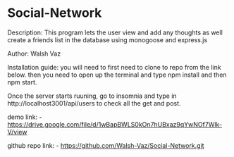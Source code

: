 # Social-Network

Description: This program lets the user view and add any thoughts as well create a 
friends list in the database using monogoose and express.js

Author: Walsh Vaz

Installation guide: you will need to first need to clone to repo from the link below. then you need to open up the terminal and type npm install and then npm start.

Once the server starts ruuning, go to insomnia and type in http://localhost3001/api/users to check all the get and post.

demo link: - https://drive.google.com/file/d/1wBapBWLS0kOn7hUBxaz9qYwNOf7Wlk-V/view

github repo link: - https://github.com/Walsh-Vaz/Social-Network.git